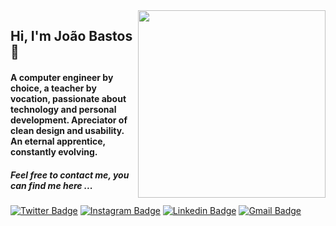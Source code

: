 <img align="right" src="https://drive.google.com/file/d/1DJOuA_z73C-juTjkZreTf5QO155Nk34m/view?usp=share_link" width="300"/>

## Hi, I'm João Bastos 👋

#### A computer engineer by choice, a teacher by vocation, passionate about technology and personal development. Apreciator of clean design and usability. An eternal apprentice, constantly evolving.

##### Feel free to contact me, you can find me here ...

[![Twitter Badge](https://img.shields.io/badge/-@japbastos-1ca0f1?style=flat-square&labelColor=1ca0f1&logo=twitter&logoColor=white&link=https://twitter.com/japbastos)](https://twitter.com/japbastos)
[![Instagram Badge](https://img.shields.io/badge/-@japbastos-df3d60?style=flat-square&labelColor=df3d60&logo=instagram&logoColor=white&link=https://instagram.com/japbastos)](https://instagram.com/japbastos)
[![Linkedin Badge](https://img.shields.io/badge/-João%20Bastos-blue?style=flat-square&logo=Linkedin&logoColor=white&link=https://www.linkedin.com/in/japbastos)](https://www.linkedin.com/in/japbastos)
[![Gmail Badge](https://img.shields.io/badge/-japbastos@gmail.com-f44236?style=flat-square&logo=Gmail&logoColor=white&link=mailto:japbastos@gmail.com)](mailto:japbastos@gmail.com)

<!--
**JapBastos/JapBastos** is a ✨ _special_ ✨ repository because its `README.md` (this file) appears on your GitHub profile.

Here are some ideas to get you started:

- 🔭 I’m currently working on ...
- 🌱 I’m currently learning ...
- 👯 I’m looking to collaborate on ...
- 🤔 I’m looking for help with ...
- 💬 Ask me about ...
- 📫 How to reach me: ...
- 😄 Pronouns: ...
- ⚡ Fun fact: ...
-->
